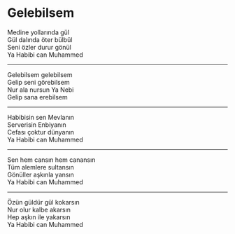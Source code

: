 # Gelebilsem

Medine yollarında gül  
Gül dalında öter bülbül  
Seni özler durur gönül  
Ya Habibi can Muhammed  
****  
Gelebilsem gelebilsem  
Gelip seni görebilsem  
Nur ala nursun Ya Nebi  
Gelip sana erebilsem  
****  
Habibisin sen Mevlanın  
Serverisin Enbiyanın  
Cefası çoktur dünyanın  
Ya Habibi can Muhammed  
****  
Sen hem cansın hem canansın  
Tüm alemlere sultansın  
Gönüller aşkınla yansın  
Ya Habibi can Muhammed  
****  
Özün güldür gül kokarsın  
Nur olur kalbe akarsın  
Hep aşkın ile yakarsın  
Ya Habibi can Muhammed  

